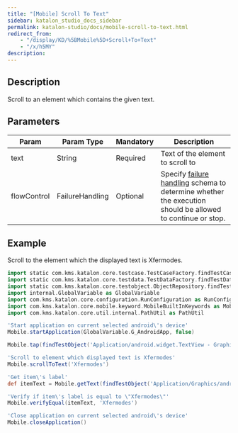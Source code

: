 ```yaml
---
title: "[Mobile] Scroll To Text" 
sidebar: katalon_studio_docs_sidebar
permalink: katalon-studio/docs/mobile-scroll-to-text.html 
redirect_from:
    - "/display/KD/%5BMobile%5D+Scroll+To+Text"
    - "/x/h5MY"
description: 
---
```

Description
-----------

Scroll to an element which contains the given text.

Parameters
----------

| Param | Param Type | Mandatory | Description |
| --- | --- | --- | --- |
| text | String | Required | Text of the element to scroll to |
| flowControl | FailureHandling | Optional | Specify [failure handling](/x/qAAM) schema to determine whether the execution should be allowed to continue or stop. |

Example 
--------

Scroll to the element which the displayed text is Xfermodes.

```groovy
import static com.kms.katalon.core.testcase.TestCaseFactory.findTestCase
import static com.kms.katalon.core.testdata.TestDataFactory.findTestData
import static com.kms.katalon.core.testobject.ObjectRepository.findTestObject
import internal.GlobalVariable as GlobalVariable
import com.kms.katalon.core.configuration.RunConfiguration as RunConfiguration
import com.kms.katalon.core.mobile.keyword.MobileBuiltInKeywords as Mobile
import com.kms.katalon.core.util.internal.PathUtil as PathUtil

'Start application on current selected android\'s device'
Mobile.startApplication(GlobalVariable.G_AndroidApp, false)

Mobile.tap(findTestObject('Application/android.widget.TextView - Graphics'), GlobalVariable.G_Timeout)

'Scroll to element which displayed text is Xfermodes'
Mobile.scrollToText('Xfermodes')

'Get item\'s label'
def itemText = Mobile.getText(findTestObject('Application/Graphics/android.widget.TextView - Xfermodes'), GlobalVariable.G_Timeout)

'Verify if item\'s label is equal to \"Xfermodes\"'
Mobile.verifyEqual(itemText, 'Xfermodes')

'Close application on current selected android\'s device'
Mobile.closeApplication()
```